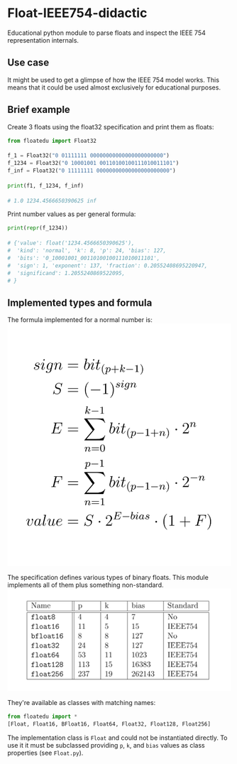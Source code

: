 # Float-IEEE754-didactic

Educational python module to parse floats and inspect the
IEEE 754 representation internals.

## Use case

It might be used to get a glimpse of how the IEEE 754 model works.
This means that it could be used almost exclusively for educational
purposes.

## Brief example

Create 3 floats using the float32 specification and print them
as floats:
```python
from floatedu import Float32

f_1 = Float32("0 01111111 00000000000000000000000")
f_1234 = Float32("0 10001001 00110100100111010011101")
f_inf = Float32("0 11111111 00000000000000000000000")

print(f1, f_1234, f_inf)

# 1.0 1234.4566650390625 inf
```

Print number values as per general formula:
```python
print(repr(f_1234))

# {'value': float('1234.4566650390625'),
#  'kind': 'normal', 'k': 8, 'p': 24, 'bias': 127,
#  'bits': '0_10001001_00110100100111010011101',
#  'sign': 1, 'exponent': 137, 'fraction': 0.20552408695220947,
#  'significand': 1.2055240869522095,
# }
```

## Implemented types and formula

The formula implemented for a normal number is:
![General formula for floats](doc/img/eq_float_value.png "General formula for floats")

The specification defines various types of binary floats.
This module implements all of them plus something non-standard.
![IEEE 754 bits layouts](doc/img/tb_pk_bits.png "IEEE 754 bits layouts")

They're available as classes with matching names:
```python
from floatedu import *
[Float, Float16, BFloat16, Float64, Float32, Float128, Float256]
```

The implementation class is `Float` and could not be instantiated
directly. To use it it must be subclassed providing `p`, `k`, and `bias`
values as class properties (see `Float.py`).
